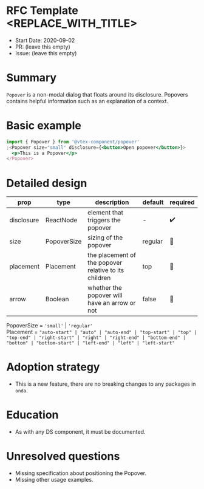 # RFC Template <REPLACE_WITH_TITLE>

- Start Date: 2020-09-02
- PR: (leave this empty)
- Issue: (leave this empty)

# Summary

`Popover` is a non-modal dialog that floats around its disclosure. Popovers contains helpful information such as an explanation of a context.

# Basic example

```jsx
import { Popover } from '@vtex-component/popover'
;<Popover size="small" disclosure={<button>Open popover</button>}>
  <p>This is a Popover</p>
</Popover>
```

# Detailed design

| prop       | type        | description                                           | default | required |
| ---------- | ----------- | ----------------------------------------------------- | ------- | -------- |
| disclosure | ReactNode   | element that triggers the popover                     | -       | ✔️       |
| size       | PopoverSize | sizing of the popover                                 | regular | 🚫       |
| placement  | Placement   | the placement of the popover relative to its children | top     | 🚫       |
| arrow      | Boolean     | whether the popover will have an arrow or not         | false   | 🚫       |

PopoverSize = `'small'` | `'regular'`  
Placement = `"auto-start" | "auto" | "auto-end" | "top-start" | "top" | "top-end" | "right-start" | "right" | "right-end" | "bottom-end" | "bottom" | "bottom-start" | "left-end" | "left" | "left-start"`

# Adoption strategy

- This is a new feature, there are no breaking changes to any packages in `onda`.

# Education

- As with any DS component, it must be documented.

# Unresolved questions

- Missing specification about positioning the Popover.
- Missing other usage examples.
